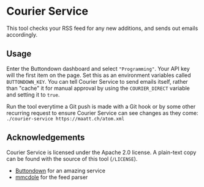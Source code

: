# Courier Service

This tool checks your RSS feed for any new additions, and sends out emails accordingly.

## Usage
Enter the Buttondown dashboard and select `"Programming"`. Your API key will the first item on the page. Set this as an environment variables called `BUTTONDOWN_KEY`. You can tell Courier Service to send emails itself, rather than "cache" it for manual approval by using the `COURIER_DIRECT` variable and setting it to `true`.

Run the tool everytime a Git push is made with a Git hook or by some other recurring request to ensure Courier Service can see changes as they come: `./courier-service https://maatt.ch/atom.xml`

## Acknowledgements
Courier Service is licensed under the Apache 2.0 license. A plain-text copy can be found with the source of this tool (`/LICENSE`).

- [Buttondown](https://buttondown.email) for an amazing service
- [mmcdole](https://github.com/mmcdole/gofeed) for the feed parser